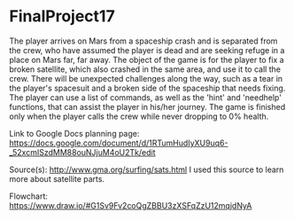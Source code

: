 # FinalProject17
The player arrives on Mars from a spaceship crash and is separated from the crew, who have assumed the player is dead and are seeking refuge in a place on Mars far, far away. The object of the game is for the player to fix a broken satellite, which also crashed in the same area, and use it to call the crew. There will be unexpected challenges along the way, such as a tear in the player's spacesuit and a broken side of the spaceship that needs fixing. The player can use a list of commands, as well as the 'hint' and 'needhelp' functions, that can assist the player in  his/her journey. The game is finished only when the player calls the crew while never dropping to 0% health.

Link to Google Docs planning page: https://docs.google.com/document/d/1RTumHudIyXU9uq6-_52xcmISzdMM88ouNJjuM4oU2Tk/edit

Source(s): http://www.gma.org/surfing/sats.html
I used this source to learn more about satellite parts.

Flowchart: https://www.draw.io/#G1Sv9Fv2coQgZBBU3zXSFqZzU12mqjdNyA
